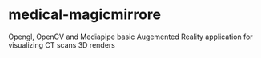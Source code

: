# medical-magicmirrore
Opengl, OpenCV and Mediapipe basic Augemented Reality application for visualizing CT scans 3D renders
